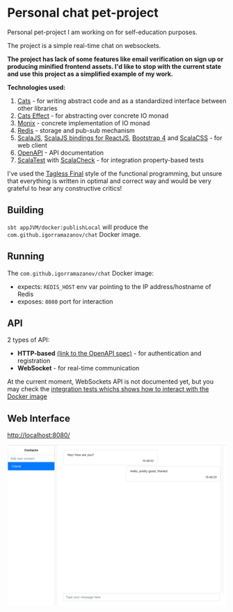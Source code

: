 # Personal chat pet-project

Personal pet-project I am working on for self-education purposes.

The project is a simple real-time chat on websockets.

**The project has lack of some features like email verification on sign up or producing minified frontend assets. I'd like to stop with the current state and use this project as a simplified example of my work.**

**Technologies used:**
1. [Cats](https://typelevel.org/cats/) - for writing abstract code and as a standardized interface between other libraries
2. [Cats Effect](https://typelevel.org/cats-effect/) - for abstracting over concrete IO monad
3. [Monix](https://monix.io) - concrete implementation of IO monad
4. [Redis](https://redis.io) - storage and pub-sub mechanism
5. [ScalaJS](http://scala-js.org/), [ScalaJS bindings for ReactJS](https://github.com/japgolly/scalajs-react), [Bootstrap 4](https://getbootstrap.com) and [ScalaCSS](https://github.com/japgolly/scalacss) - for web client
6. [OpenAPI](https://swagger.io) - API documentation
7. [ScalaTest](http://www.scalatest.org) with [ScalaCheck](https://www.scalacheck.org) - for integration property-based tests

I've used the [Tagless Final](https://www.becompany.ch/en/blog/2018/06/21/tagless-final) style of the functional programming, but unsure that everything is written in optimal and correct way and would be very grateful to hear any constructive critics!

## Building

`sbt appJVM/docker:publishLocal` will produce the `com.github.igorramazanov/chat` Docker image.

## Running
The `com.github.igorramazanov/chat` Docker image:
* expects: `REDIS_HOST` env var pointing to the IP address/hostname of Redis
* exposes: `8080` port for interaction

## API
2 types of API:
* **HTTP-based** [(link to the OpenAPI spec)](/openapi.yml) - for authentication and registration
* **WebSocket** - for real-time communication

At the current moment, WebSockets API is not documented yet, but you may check the [integration tests whichs shows how to interact with the Docker image](/app/jvm/src/it/scala/com/github/igorramazanov/chat/IntegrationTests.scala)

## Web Interface
[http://localhost:8080/](http://localhost:8080/)

![Web UI](/webui.png)